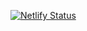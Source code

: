[![Netlify Status](https://api.netlify.com/api/v1/badges/9ea8f201-6020-4c12-ac67-c2c6f35d7bcf/deploy-status)](https://app.netlify.com/sites/deltasoft-tools/deploys)
